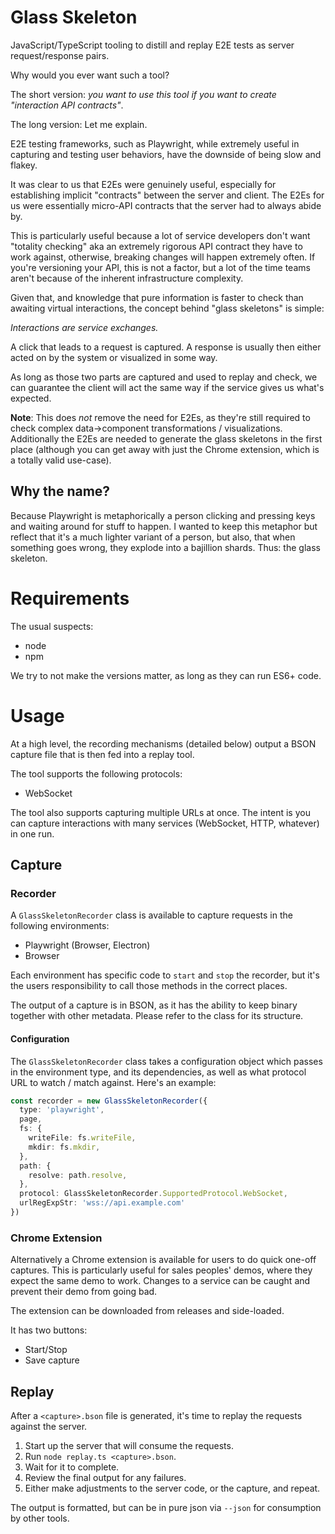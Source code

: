 # Glass Skeleton

JavaScript/TypeScript tooling to distill and replay E2E tests as server
request/response pairs.

Why would you ever want such a tool?

The short version: *you want to use this tool if you want to create "interaction
API contracts"*.

The long version: Let me explain.

E2E testing frameworks, such as Playwright, while extremely useful in capturing
and testing user behaviors, have the downside of being slow and flakey.

It was clear to us that E2Es were genuinely useful, especially for establishing
implicit "contracts" between the server and client. The E2Es for us were
essentially micro-API contracts that the server had to always abide by.

This is particularly useful because a lot of service developers don't want
"totality checking" aka an extremely rigorous API contract they have to work
against, otherwise, breaking changes will happen extremely often. If you're
versioning your API, this is not a factor, but a lot of the time teams aren't
because of the inherent infrastructure complexity.

Given that, and knowledge that pure information is faster to check than awaiting
virtual interactions, the concept behind "glass skeletons" is simple:

*Interactions are service exchanges.*

A click that leads to a request is captured. A response is usually then either
acted on by the system or visualized in some way.

As long as those two parts are captured and used to replay and check, we can
guarantee the client will act the same way if the service gives us what's
expected.

**Note**: This does *not* remove the need for E2Es, as they're still required
to check complex data->component transformations / visualizations.
Additionally the E2Es are needed to generate the glass skeletons in the first
place (although you can get away with just the Chrome extension, which is a
totally valid use-case).

## Why the name?

Because Playwright is metaphorically a person clicking and pressing keys and
waiting around for stuff to happen. I wanted to keep this metaphor but reflect
that it's a much lighter variant of a person, but also, that when something
goes wrong, they explode into a bajillion shards. Thus: the glass skeleton.

# Requirements

The usual suspects:

* node
* npm

We try to not make the versions matter, as long as they can run ES6+ code.

# Usage

At a high level, the recording mechanisms (detailed below) output a BSON capture
file that is then fed into a replay tool.

The tool supports the following protocols:

* WebSocket

The tool also supports capturing multiple URLs at once. The intent is you can
capture interactions with many services (WebSocket, HTTP, whatever) in one run.

## Capture

### Recorder

A `GlassSkeletonRecorder` class is available to capture requests in the following
environments:

* Playwright (Browser, Electron)
* Browser

Each environment has specific code to `start` and `stop` the recorder, but it's
the users responsibility to call those methods in the correct places.

The output of a capture is in BSON, as it has the ability to keep binary together
with other metadata. Please refer to the class for its structure.

#### Configuration

The `GlassSkeletonRecorder` class takes a configuration object which passes in
the environment type, and its dependencies, as well as what protocol URL to
watch / match against. Here's an example:

```ts
const recorder = new GlassSkeletonRecorder({
  type: 'playwright',
  page,
  fs: {
    writeFile: fs.writeFile,
    mkdir: fs.mkdir,
  },
  path: {
    resolve: path.resolve,
  },
  protocol: GlassSkeletonRecorder.SupportedProtocol.WebSocket,
  urlRegExpStr: 'wss://api.example.com'
})
```


### Chrome Extension

Alternatively a Chrome extension is available for users to do quick one-off
captures. This is particularly useful for sales peoples' demos, where they
expect the same demo to work. Changes to a service can be caught and prevent
their demo from going bad.

The extension can be downloaded from releases and side-loaded.

It has two buttons:

* Start/Stop
* Save capture

## Replay

After a `<capture>.bson` file is generated, it's time to replay the
requests against the server.

1. Start up the server that will consume the requests.
2. Run `node replay.ts <capture>.bson`.
3. Wait for it to complete.
4. Review the final output for any failures.
5. Either make adjustments to the server code, or the capture, and repeat.

The output is formatted, but can be in pure json via `--json` for consumption
by other tools.

